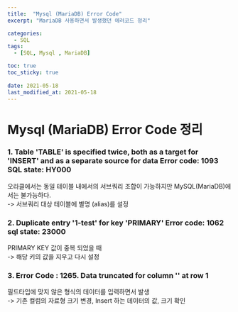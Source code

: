 ```yaml
---
title:  "Mysql (MariaDB) Error Code"
excerpt: "MariaDB 사용하면서 발생했던 에러코드 정리"

categories:
  - SQL
tags:
  - [SQL, Mysql , MariaDB]

toc: true
toc_sticky: true
 
date: 2021-05-18
last_modified_at: 2021-05-18
---
```


# Mysql (MariaDB) Error Code 정리

### 1. Table 'TABLE' is specified twice, both as a target for 'INSERT' and as a separate source for data Error code: 1093 SQL state: HY000 
오라클에서는 동일 테이블 내에서의 서브쿼리 조합이 가능하지만 MySQL(MariaDB)에서는 불가능하다.   
-> 서브쿼리 대상 테이블에 별명 (alias)를 설정 

### 2. Duplicate entry '1-test' for key 'PRIMARY' Error code: 1062 sql state: 23000
PRIMARY KEY 값이 중복 되었을 때   
->   해당 키의 값을 지우고 다시 설정

### 3. Error Code : 1265. Data truncated for column '' at row 1
필드타입에 맞지 않은 형식의 데이터를 입력하면서 발생   
-> 기존 컬럼의 자료형 크기 변경, Insert 하는 데이터의 값, 크기 확인